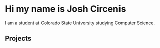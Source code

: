 # Hi my name is Josh Circenis
I am a student at Colorado State University studying Computer Science.

## Projects
